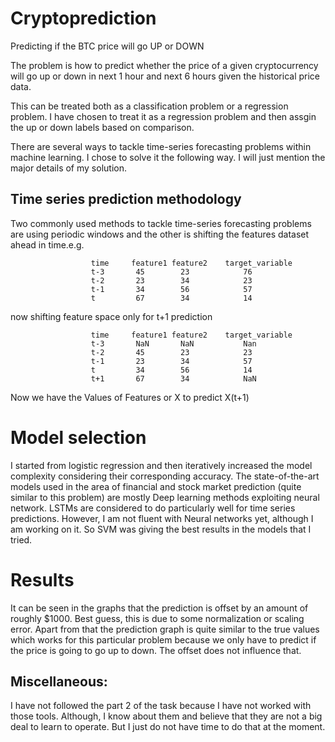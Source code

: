 # Cryptoprediction
Predicting if the BTC price will go UP or DOWN

The problem is how to predict whether the price of a given cryptocurrency will go up or down in next 1 hour and next 6 hours
given the historical price data.

This can be treated both as a classification problem or a regression problem. I have chosen to treat it as a regression problem and then
assgin the up or down labels based on comparison.

There are several ways to tackle time-series forecasting problems within machine learning. I chose to solve it the following way. I will just mention the major details of my solution.

## Time series prediction methodology
Two commonly used methods to tackle time-series forecasting problems are using periodic windows and the other is shifting the features dataset ahead in time.e.g.

                      time     feature1 feature2    target_variable
                      t-3       45        23            76
                      t-2       23        34            23
                      t-1 	    34        56            57
                      t         67        34            14

now shifting feature space only for t+1 prediction

                      time     feature1 feature2    target_variable
                      t-3       NaN       NaN           Nan
                      t-2       45        23            23
                      t-1       23        34            57
                      t   	    34        56            14
                      t+1       67        34            NaN

Now we have the Values of Features or X to predict X(t+1)

# Model selection
I started from logistic regression and then iteratively increased the model complexity considering their corresponding 
accuracy. The state-of-the-art models used in the area of financial and stock market prediction (quite similar to this problem)
are mostly Deep learning methods exploiting neural network. LSTMs are considered to do particularly well for time series predictions.
However, I am not fluent with Neural networks yet, although I am working on it. So SVM was giving the best results in the models that I tried.

# Results
It can be seen in the graphs that the prediction is offset by an amount of roughly $1000. Best guess, this is due to some normalization
or scaling error. Apart from that the prediction graph is quite similar to the true values which works for this particular problem
because we only have to predict if the price is going to go up to down. The offset does not influence that.

## Miscellaneous:
I have not followed the part 2 of the task because I have not worked with those tools. Although, I know about them and believe that
they are not a big deal to learn to operate. But I just do not have time to do that at the moment.

